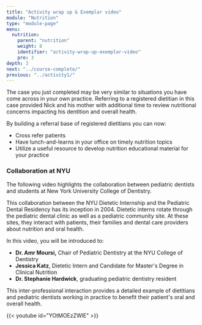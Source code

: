 ```yaml
---
title: "Activity wrap up & Exemplar video"
module: "Nutrition"
type: "module-page"
menu:
  nutrition:
    parent: "nutrition"
    weight: 8
    identifier: "activity-wrap-up-exemplar-video"
    pre: 3
depth: 3
next: "../course-complete/"
previous: "../activity1/"
---
```

<div class="pageblock"><p><span>The case you just completed may be very similar to situations you have come across in your own practice. Referring to a registered dietitian in this case provided Nick and his mother with additional time to review nutritional concerns impacting his dentition and overall health. </span></p>
<p><span>By building a referral base of registered dietitians you can now:</span></p>
<ul>
<li>Cross refer patients</li>
<li>Have lunch-and-learns in your office on timely nutrition topics</li>
<li>Utilize a useful resource to develop nutrition educational material for your practice</li>
</ul>
</div><div class="pageblock"><h3>Collaboration at NYU</h3><p><span>The following video highlights the collaboration between pediatric dentists and students at New York University College of Dentistry.</span></p>
<p><span>This collaboration between the NYU Dietetic Internship and the Pediatric Dental Residency has its inception in 2004. Dietetic interns rotate through the pediatric dental clinic as well as a pediatric community site. At these sites, they interact with patients, their families and dental care providers about nutrition and oral health. </span></p>
<p><span>In this video, you will be introduced to:</span></p>
<ul>
<li><strong>Dr. Amr Moursi,</strong> Chair of Pediatric Dentistry at the NYU College of Dentistry</li>
<li><strong>Jessica Katz</strong>, Dietetic Intern and Candidate for Master's Degree in Clinical Nutrition</li>
<li><strong>Dr. Stephanie Hardwick</strong>, graduating pediatric dentistry resident</li>
</ul>
<p><span>This inter-professional interaction provides a detailed example of dietitians and pediatric dentists working in practice to benefit their patient's oral and overall health.</span></p>
</div><div class="pageblock">
{{< youtube id="YOtMOEzZWlE" >}}</div>